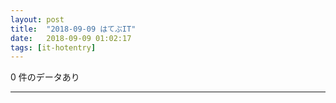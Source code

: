 ```yaml
---
layout: post
title:  "2018-09-09 はてぶIT"
date:   2018-09-09 01:02:17
tags: [it-hotentry]
---
```

0 件のデータあり

<hr>
